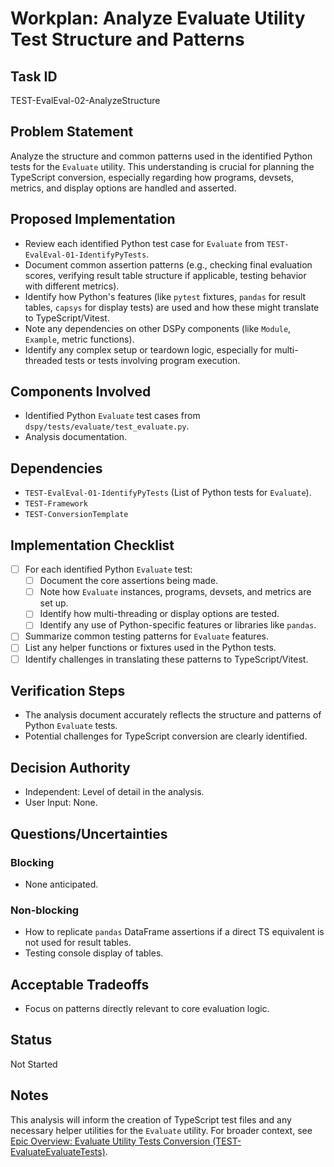 # Workplan: Analyze Evaluate Utility Test Structure and Patterns

## Task ID
TEST-EvalEval-02-AnalyzeStructure

## Problem Statement
Analyze the structure and common patterns used in the identified Python tests for the `Evaluate` utility. This understanding is crucial for planning the TypeScript conversion, especially regarding how programs, devsets, metrics, and display options are handled and asserted.

## Proposed Implementation
- Review each identified Python test case for `Evaluate` from `TEST-EvalEval-01-IdentifyPyTests`.
- Document common assertion patterns (e.g., checking final evaluation scores, verifying result table structure if applicable, testing behavior with different metrics).
- Identify how Python's features (like `pytest` fixtures, `pandas` for result tables, `capsys` for display tests) are used and how these might translate to TypeScript/Vitest.
- Note any dependencies on other DSPy components (like `Module`, `Example`, metric functions).
- Identify any complex setup or teardown logic, especially for multi-threaded tests or tests involving program execution.

## Components Involved
- Identified Python `Evaluate` test cases from `dspy/tests/evaluate/test_evaluate.py`.
- Analysis documentation.

## Dependencies
- `TEST-EvalEval-01-IdentifyPyTests` (List of Python tests for `Evaluate`).
- `TEST-Framework`
- `TEST-ConversionTemplate`

## Implementation Checklist
- [ ] For each identified Python `Evaluate` test:
    - [ ] Document the core assertions being made.
    - [ ] Note how `Evaluate` instances, programs, devsets, and metrics are set up.
    - [ ] Identify how multi-threading or display options are tested.
    - [ ] Identify any use of Python-specific features or libraries like `pandas`.
- [ ] Summarize common testing patterns for `Evaluate` features.
- [ ] List any helper functions or fixtures used in the Python tests.
- [ ] Identify challenges in translating these patterns to TypeScript/Vitest.

## Verification Steps
- The analysis document accurately reflects the structure and patterns of Python `Evaluate` tests.
- Potential challenges for TypeScript conversion are clearly identified.

## Decision Authority
- Independent: Level of detail in the analysis.
- User Input: None.

## Questions/Uncertainties
### Blocking
- None anticipated.
### Non-blocking
- How to replicate `pandas` DataFrame assertions if a direct TS equivalent is not used for result tables.
- Testing console display of tables.

## Acceptable Tradeoffs
- Focus on patterns directly relevant to core evaluation logic.

## Status
Not Started

## Notes
This analysis will inform the creation of TypeScript test files and any necessary helper utilities for the `Evaluate` utility.
For broader context, see [Epic Overview: Evaluate Utility Tests Conversion (TEST-EvaluateEvaluateTests)](../../docs/planning/workplans/TEST-EvaluateEvaluateTests.md).